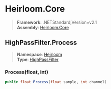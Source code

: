 # Heirloom.Core

> **Framework**: .NETStandard,Version=v2.1  
> **Assembly**: [Heirloom.Core][0]  

## HighPassFilter.Process

> **Namespace**: [Heirloom][0]  
> **Type**: [HighPassFilter][1]  

### Process(float, int)

```cs
public float Process(float sample, int channel)
```

[0]: ../Heirloom.Core.md
[1]: Heirloom.HighPassFilter.md
